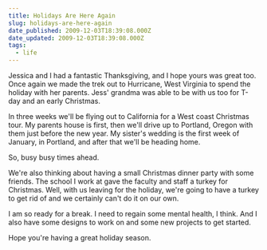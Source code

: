 ```yaml
---
title: Holidays Are Here Again
slug: holidays-are-here-again
date_published: 2009-12-03T18:39:08.000Z
date_updated: 2009-12-03T18:39:08.000Z
tags:
  - life
---
```


Jessica and I had a fantastic Thanksgiving, and I hope yours was great too. Once again we made the trek out to Hurricane, West Virginia to spend the holiday with her parents. Jess' grandma was able to be with us too for T-day and an early Christmas.

In three weeks we'll be flying out to California for a West coast Christmas tour. My parents house is first, then we'll drive up to Portland, Oregon with them just before the new year. My sister's wedding is the first week of January, in Portland, and after that we'll be heading home.

So, busy busy times ahead.

We're also thinking about having a small Christmas dinner party with some friends. The school I work at gave the faculty and staff a turkey for Christmas. Well, with us leaving for the holiday, we're going to have a turkey to get rid of and we certainly can't do it on our own.

I am so ready for a break. I need to regain some mental health, I think. And I also have some designs to work on and some new projects to get started.

Hope you're having a great holiday season.
